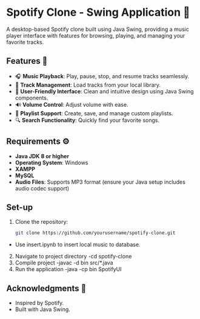 # Spotify Clone - Swing Application 🎵

A desktop-based Spotify clone built using Java Swing, providing a music player interface with features for browsing, playing, and managing your favorite tracks.

## Features 🌟

- 🎧 **Music Playback**: Play, pause, stop, and resume tracks seamlessly.  
- 📂 **Track Management**: Load tracks from your local library.  
- 🎨 **User-Friendly Interface**: Clean and intuitive design using Java Swing components.  
- 🔊 **Volume Control**: Adjust volume with ease.  
- 🔁 **Playlist Support**: Create, save, and manage custom playlists.  
- 🔍 **Search Functionality**: Quickly find your favorite songs.  

## Requirements ⚙️

- **Java JDK 8 or higher**  
- **Operating System**: Windows
- **XAMPP**
- **MySQL**
- **Audio Files**: Supports MP3 format (ensure your Java setup includes audio codec support)

## Set-up
1. Clone the repository:  
   ```bash
   git clone https://github.com/yourusername/spotify-clone.git
- Use insert.ipynb to insert local music to database.
2. Navigate to project directory
  -cd spotify-clone
3. Compile project
  -javac -d bin src/*.java
4. Run the application
  -java -cp bin SpotifyUI
## Acknowledgments 🙌
- Inspired by Spotify.
- Built with Java Swing.
